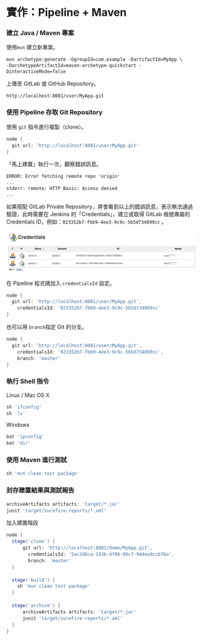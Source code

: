 # 實作：Pipeline + Maven

### 建立 Java / Maven 專案

使用`mvn` 建立新專案。

```text
mvn archetype:generate -DgroupId=com.example -DartifactId=MyApp \
-DarchetypeArtifactId=maven-archetype-quickstart -DinteractiveMode=false
```

上傳至 GitLab 或 GitHub Repository。

```text
http://localhost:8081/user/MyApp.git
```

### 使用 Pipeline 存取 Git Repository

使用 `git` 指令進行複製（clone）。

```groovy
node {
  git url: 'http://localhost:8081/user/MyApp.git'
}
```

「馬上建置」執行一次，觀察錯誤訊息。

```text
ERROR: Error fetching remote repo 'origin'
...
stderr: remote: HTTP Basic: Access denied
...
```

如果搭配 GitLab Private Repository，將會看到以上的錯誤訊息，表示無法通過驗證，此時需要在 Jenkins 的「Credentials」，建立或取得 GitLab 帳號專屬的 Credentials ID，例如：`023352b7-fbb9-4ee3-9c9c-5b5d734099cc` 。

![](.gitbook/assets/image%20%283%29.png)

在 Pipeline 程式碼加入 `credentialsId` 設定。

```groovy
node {
  git url: 'http://localhost:8081/user/MyApp.git',
    credentialsId: '023352b7-fbb9-4ee3-9c9c-5b5d734099cc'
}
```

也可以用 `branch`指定 Git 的分支。

```groovy
node {
  git url: 'http://localhost:8081/user/MyApp.git',
    credentialsId: '023352b7-fbb9-4ee3-9c9c-5b5d734099cc',
    branch: 'master'
}
```

### 執行 Shell 指令

Linux / Mac OS X

```groovy
sh 'ifconfig'
sh 'ls'
```

Windows

```groovy
bat 'ipconfig'
bat 'dir'
```

### 使用 Maven 進行測試

```groovy
sh 'mvn clean test package'
```

### 封存建置結果與測試報告

```groovy
archiveArtifacts artifacts: 'target/*.jar'
junit 'target/surefire-reports/*.xml'
```

加入建置階段

```groovy
node {
  stage('clone') {
      git url: 'http://localhost:8081/demo/MyApp.git',
        credentialsId: '5ac3d6ca-193b-4f06-96c7-944ea0ccb76a',
        branch: 'master'
  }

  stage('build') {
    sh 'mvn clean test package'
  }
  
  stage('archive') {
      archiveArtifacts artifacts: 'target/*.jar'
      junit 'target/surefire-reports/*.xml'
  }
}
```



